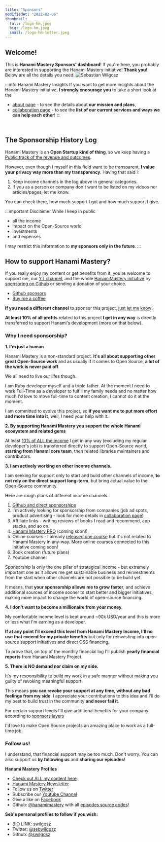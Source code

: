 ```yaml
---
title: "Sponsors"
modifiedAt: "2022-02-06"
thumbnail:
  full: /logo-hm.jpeg
  big: /logo-hm.jpeg
  small: /logo-hm-letter.jpeg
---
```


## Welcome!

<Grid container spacing={2}>
  <Grid item xs={12} md={6}>
    <Typography paragraph>This is <strong>Hanami Mastery Sponsors' dashboard</strong>!</Typography>
     <Typography paragraph>If you're here, you probably are interested in supporting the Hanami Mastery initiative! </Typography><Typography paragraph><strong>Thank you!</strong></Typography>
    <Typography paragraph>Below are all the details you need.</Typography>
  </Grid>
  <Grid item xs={12} md={6}>
    <img alt='Sebastian Wilgosz' src='/images/team/swilgosz-small.jpg' />
  </Grid>
</Grid>

<br />

:::info Hanami Mastery Insights
If you want to get more insights about the Hanami Mastery initiative, **I strongly encourage you** to take a short look at the 
- <a href="/about" target="_blank">about page</a> - to see the details about <strong>our mission and plans</strong>, 
- <a href="/collaboration" target="_blank">collaboration page</a> - to see the <strong>list of our current services and ways we can help each other!</strong>
:::

<br />

## The Sponsorship History Log

Hanami Mastery is an **Open Startup kind of thing**, so we keep having a [Public track of the revenue and outcomes](https://hanamimastery.notion.site/Hanami-Mastery-Finance-Log-61466ad21a9f4fe4807e13836cbd32f1).

However, even though I myself in this field want to be transparent, **I value your privacy way more than my transparency**. Having that said I:

1. Keep income channels in the log above in general categories.
2. If you as a person or company don't want to be listed on my videos nor articles/pages, let me know.

You can check there, how much support I got and how much support I give.

:::important Disclaimer
While I keep in public
- all the income
- impact on the Open-Source world
- investments
- and expenses

I may restrict this information to **my sponsors only in the future**.
:::

## How to support Hanami Mastery?

If you really enjoy my content or get benefits from it, you're welcome to support me, our [YT channel](https://www.youtube.com/channel/UC4Z5nwSfZrUO4NI_n9SY3uQ), and the whole [HanamiMastery initiative](/about) by [sponsoring on Github](https://github.com/sponsors/swilgosz) or sending a donation of your choice.

- [Github sponsors](https://github.com/sponsors/swilgosz)
- [Buy me a coffee](https://www.buymeacoffee.com/swilgosz)

**If you need a different channel** to sponsor this project, [just let me know](https://twitter.com/sebwilgosz)!

**At least 10% of all profits** related to this project **I get in any way** is directly transferred to support Hanami's development (more on that below).

### Why I need sponsorship?

**1. I'm just a human**

Hanami Mastery is a non-standard project. **It's all about supporting other great Open-Source work** and as usually if it comes to Open Source, **a lot of the work is never paid off**.

We all need to live our lifes though.

I am Ruby developer myself and a triple father. At the moment I need to work Full-Time as a developer to fulfill my family needs and no matter how much I'd love to move full-time to content creation, I cannot do it at the moment.

I am committed to evolve this project, so **if you want me to put more effort and more time into it**, well, I need your help with it.

**2. By supporting Hanami Mastery you support the whole Hanami ecosystem and related gems**

At least [10% of ALL the income](https://hanamimastery.notion.site/Hanami-Mastery-Finance-Log-61466ad21a9f4fe4807e13836cbd32f1) I get in any way (excluding my regular developer's job) is transferred directly to support Open-Source world, **starting from Hanami core team**, then related libraries maintainers and contributors.

**3. I am actively working on other income channels.**

I am seeking for support only to start and build other channels of income, **to not rely on the direct support long-term**, but bring actual value to the Open-Source community.

Here are rough plans of different income channels.

1. [Github and direct sponsorships](https://github.com/sponsors/swilgosz)
2. I'm actively looking for sponsorship from companies (job ad spots, product advertising - look for more details in [collaboration page](/collaboration))
3. Affiliate links - writing reviews of books I read and recommend, app stacks, and so on.
4. [Hanami Mastery PRO](https://hanamimastery.teachable.com/) (coming soon!)
5. Online courses - I already [released one course](https://www.udemy.com/course/ruby-on-rails-api-the-complete-guide/) but it's not related to Hanami Mastery in any-way. More online courses connected to this initiative coming soon!
6. Book creation (future plans)
7. Youtube channel

Sponsorship is only the one pillar of strategical income - but extremely important one as it allows me get sustainable business and reinvestments from the start when other channels are not possible to be build yet.

It means, that **your sponsorship allows me to grow faster**, and achieve additional sources of income sooner to start better and bigger initiatives, making more impact to change the world of open-source financing.

**4. I don't want to become a millionaire from your money.**

My comfortable income level is kept around ~90k USD/year and this is more or less what I'm earning as a developer.

**If at any point I'll exceed this level from Hanami Mastery Income, I'll no use that exceed for my private benefits** but only for reinvesting into open-source support initiatives and direct OSS financing.

To prove that, on top of the monthly financial log I'll publish **yearly financial reports** from Hanami Mastery Project.

**5. There is NO demand nor claim on my side.**

It's my responsibility to build my work in a safe manner without making you guilty of revoking meaningful support.

This means **you can revoke your support at any time, without any bad feelings from my side**. I appreciate your contributions to this idea and I'll do my best to build trust in the community **and never fail it**.

For certain support levels I'll give additional benefits for your company according to [sponsors layers](https://github.com/sponsors/swilgosz)

I'd love to make Open Source projects an amazing place to work as a full-time job.

### Follow us!

I understand, that financial support may be too much. Don't worry.
You can also support us **by following us** and **sharing our episodes**!

**Hanami Mastery Profiles**

- [Check out ALL my content here](https://hanamimastery.com):
- [Hanami Mastery Newsletter](https://mailchi.mp/6ac8f64f3c5d/hanami-mastery-newsletter)
- Follow us on [Twitter](https://twitter.com/hanamimastery)
- Subscribe our [Youtube Channel](https://www.youtube.com/channel/UC4Z5nwSfZrUO4NI_n9SY3uQ)
- Give a like on [Facebook](https://www.facebook.com/hanamimasteryfb)
- Github: [@hanamimastery](https://github.com/hanamimastery) with all [episodes source codes](https://github.com/hanamimastery/episodes)!

**Seb's personal profiles to follow if you wish:**

- BIO LINK: [swilgosz](https://bio.link/swilgosz)
- Twitter: [@sebwilgosz](https://twitter.com/sebwilgosz)
- Github: [@swilgosz](https://github.com/swilgosz)
